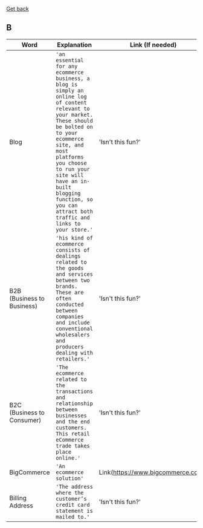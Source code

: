 [Get back](https://github.com/MrGKanev/Ecommerce-Glossary)
## B

|     Word       |        Explanation            |Link (If needed)             |
|----------------|-------------------------------|-----------------------------|
|Blog        |`'an essential for any ecommerce business, a blog is simply an online log of content relevant to your market. These should be bolted on to your ecommerce site, and most platforms you choose to run your site will have an in-built blogging function, so you can attract both traffic and links to your store.'`            |'Isn't this fun?'            |
|B2B (Business to Business)        |`'his kind of ecommerce consists of dealings related to the goods and services between two brands. These are often conducted between companies and include conventional wholesalers and producers dealing with retailers.'`            |'Isn't this fun?'            |
|B2C (Business to Consumer)        |`'The ecommerce related to the transactions and relationship between businesses and the end customers. This retail eCommerce trade takes place online.'`            |'Isn't this fun?'            |
|BigCommerce        |`'An ecommerce solution'`            |Link(https://www.bigcommerce.com/)            |
|Billing Address        |`'The address where the customer’s credit card statement is mailed to.'`            |'Isn't this fun?'            |

